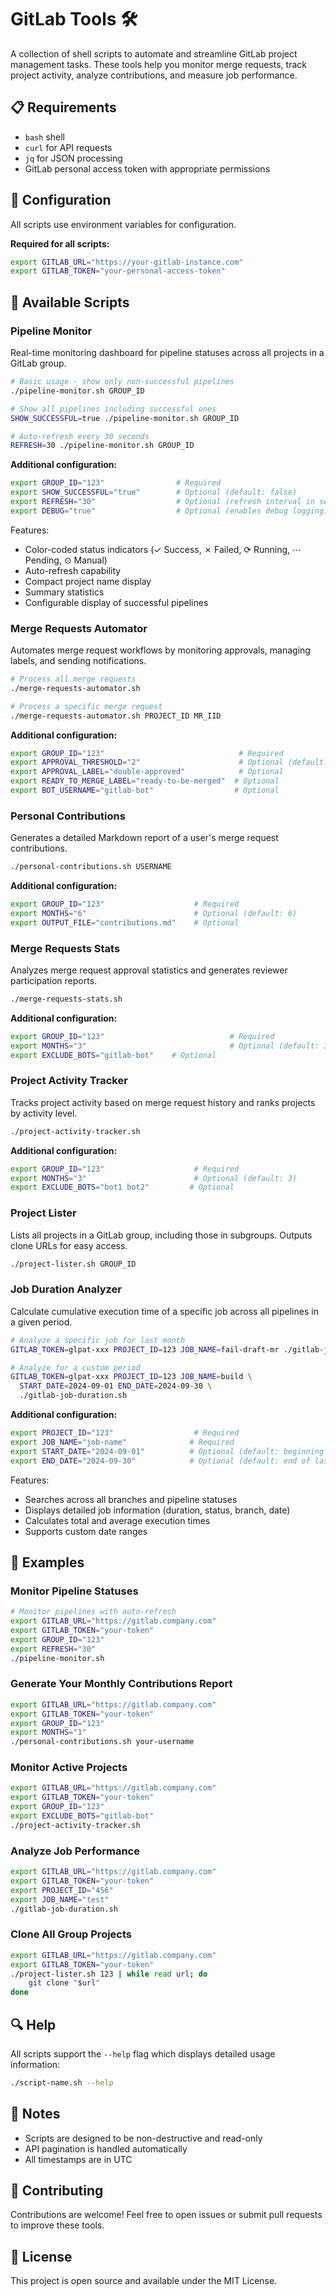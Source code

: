 # GitLab Tools 🛠️

A collection of shell scripts to automate and streamline GitLab project management tasks. These tools help you monitor merge requests, track project activity, analyze contributions, and measure job performance.

## 📋 Requirements

- `bash` shell
- `curl` for API requests
- `jq` for JSON processing
- GitLab personal access token with appropriate permissions

## 🔧 Configuration

All scripts use environment variables for configuration.

**Required for all scripts:**
```bash
export GITLAB_URL="https://your-gitlab-instance.com"
export GITLAB_TOKEN="your-personal-access-token"
```

## 🚀 Available Scripts

### Pipeline Monitor

Real-time monitoring dashboard for pipeline statuses across all projects in a GitLab group.

```bash
# Basic usage - show only non-successful pipelines
./pipeline-monitor.sh GROUP_ID

# Show all pipelines including successful ones
SHOW_SUCCESSFUL=true ./pipeline-monitor.sh GROUP_ID

# Auto-refresh every 30 seconds
REFRESH=30 ./pipeline-monitor.sh GROUP_ID
```

**Additional configuration:**
```bash
export GROUP_ID="123"                # Required
export SHOW_SUCCESSFUL="true"        # Optional (default: false)
export REFRESH="30"                  # Optional (refresh interval in seconds)
export DEBUG="true"                  # Optional (enables debug logging)
```

Features:
- Color-coded status indicators (✓ Success, ✗ Failed, ⟳ Running, ⋯ Pending, ⊙ Manual)
- Auto-refresh capability
- Compact project name display
- Summary statistics
- Configurable display of successful pipelines

### Merge Requests Automator

Automates merge request workflows by monitoring approvals, managing labels, and sending notifications.

```bash
# Process all merge requests
./merge-requests-automator.sh

# Process a specific merge request
./merge-requests-automator.sh PROJECT_ID MR_IID
```

**Additional configuration:**
```bash
export GROUP_ID="123"                              # Required
export APPROVAL_THRESHOLD="2"                      # Optional (default: 2)
export APPROVAL_LABEL="double-approved"            # Optional
export READY_TO_MERGE_LABEL="ready-to-be-merged"  # Optional
export BOT_USERNAME="gitlab-bot"                  # Optional
```

### Personal Contributions

Generates a detailed Markdown report of a user's merge request contributions.

```bash
./personal-contributions.sh USERNAME
```

**Additional configuration:**
```bash
export GROUP_ID="123"                    # Required
export MONTHS="6"                        # Optional (default: 6)
export OUTPUT_FILE="contributions.md"    # Optional
```

### Merge Requests Stats

Analyzes merge request approval statistics and generates reviewer participation reports.

```bash
./merge-requests-stats.sh
```

**Additional configuration:**
```bash
export GROUP_ID="123"                            # Required
export MONTHS="3"                                # Optional (default: 3)
export EXCLUDE_BOTS="gitlab-bot"    # Optional
```

### Project Activity Tracker

Tracks project activity based on merge request history and ranks projects by activity level.

```bash
./project-activity-tracker.sh
```

**Additional configuration:**
```bash
export GROUP_ID="123"                    # Required
export MONTHS="3"                        # Optional (default: 3)
export EXCLUDE_BOTS="bot1 bot2"         # Optional
```

### Project Lister

Lists all projects in a GitLab group, including those in subgroups. Outputs clone URLs for easy access.

```bash
./project-lister.sh GROUP_ID
```

### Job Duration Analyzer

Calculate cumulative execution time of a specific job across all pipelines in a given period.

```bash
# Analyze a specific job for last month
GITLAB_TOKEN=glpat-xxx PROJECT_ID=123 JOB_NAME=fail-draft-mr ./gitlab-job-duration.sh

# Analyze for a custom period
GITLAB_TOKEN=glpat-xxx PROJECT_ID=123 JOB_NAME=build \
  START_DATE=2024-09-01 END_DATE=2024-09-30 \
  ./gitlab-job-duration.sh
```

**Additional configuration:**
```bash
export PROJECT_ID="123"                  # Required
export JOB_NAME="job-name"              # Required
export START_DATE="2024-09-01"          # Optional (default: beginning of last month)
export END_DATE="2024-09-30"            # Optional (default: end of last month)
```

Features:
- Searches across all branches and pipeline statuses
- Displays detailed job information (duration, status, branch, date)
- Calculates total and average execution times
- Supports custom date ranges

## 📝 Examples

### Monitor Pipeline Statuses
```bash
# Monitor pipelines with auto-refresh
export GITLAB_URL="https://gitlab.company.com"
export GITLAB_TOKEN="your-token"
export GROUP_ID="123"
export REFRESH="30"
./pipeline-monitor.sh
```

### Generate Your Monthly Contributions Report
```bash
export GITLAB_URL="https://gitlab.company.com"
export GITLAB_TOKEN="your-token"
export GROUP_ID="123"
export MONTHS="1"
./personal-contributions.sh your-username
```

### Monitor Active Projects
```bash
export GITLAB_URL="https://gitlab.company.com"
export GITLAB_TOKEN="your-token"
export GROUP_ID="123"
export EXCLUDE_BOTS="gitlab-bot"
./project-activity-tracker.sh
```

### Analyze Job Performance
```bash
export GITLAB_URL="https://gitlab.company.com"
export GITLAB_TOKEN="your-token"
export PROJECT_ID="456"
export JOB_NAME="test"
./gitlab-job-duration.sh
```

### Clone All Group Projects
```bash
export GITLAB_URL="https://gitlab.company.com"
export GITLAB_TOKEN="your-token"
./project-lister.sh 123 | while read url; do
    git clone "$url"
done
```

## 🔍 Help

All scripts support the `--help` flag which displays detailed usage information:
```bash
./script-name.sh --help
```

## 📌 Notes

- Scripts are designed to be non-destructive and read-only
- API pagination is handled automatically
- All timestamps are in UTC

## 🤝 Contributing

Contributions are welcome! Feel free to open issues or submit pull requests to improve these tools.

## 📄 License

This project is open source and available under the MIT License.